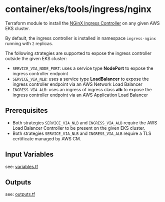 # container/eks/tools/ingress/nginx 

Terraform module to install the [NGinX Ingress Controller](https://kubernetes.github.io/ingress-nginx/) on any given AWS EKS cluster.

By default, the ingress controller is installed in namespace `ingress-nginx` running with `2` replicas.

The following strategies are supported to expose the ingress controller outside the given EKS cluster:

* `SERVICE_VIA_NODE_PORT`: uses a service type __NodePort__ to expose the ingress controller endpoint
* `SERVICE_VIA_NLB`: uses a service type __LoadBalancer__ to expose the ingress controller endpoint via an AWS Network Load Balancer
* `INGRESS_VIA_ALB`: uses an ingress of ingress class __alb__ to expose the ingress controller endpoint via an AWS Application Load Balancer

## Prerequisites

* Both strategies `SERVICE_VIA_NLB` and `INGRESS_VIA_ALB` require the AWS Load Balancer Controller to be present on the given EKS cluster. 
* Both strategies `SERVICE_VIA_NLB` and `INGRESS_VIA_ALB` require a TLS certificate managed by AWS CM.

## Input Variables

see: [variables.tf](variables.tf)

## Outputs

see: [outputs.tf](outputs.tf)
